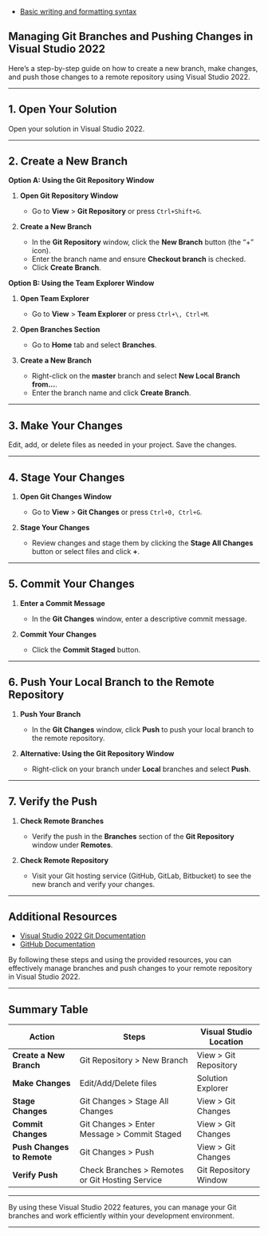 
- [Basic writing and formatting syntax](https://docs.github.com/en/get-started/writing-on-github/getting-started-with-writing-and-formatting-on-github/basic-writing-and-formatting-syntax)
  
## Managing Git Branches and Pushing Changes in Visual Studio 2022

Here’s a step-by-step guide on how to create a new branch, make changes, and push those changes to a remote repository using Visual Studio 2022.

---

## 1. Open Your Solution

Open your solution in Visual Studio 2022.

---

## 2. Create a New Branch

**Option A: Using the Git Repository Window**

1. **Open Git Repository Window**
   - Go to **View** > **Git Repository** or press `Ctrl+Shift+G`.

2. **Create a New Branch**
   - In the **Git Repository** window, click the **New Branch** button (the “+” icon).
   - Enter the branch name and ensure **Checkout branch** is checked.
   - Click **Create Branch**.

**Option B: Using the Team Explorer Window**

1. **Open Team Explorer**
   - Go to **View** > **Team Explorer** or press `Ctrl+\, Ctrl+M`.

2. **Open Branches Section**
   - Go to **Home** tab and select **Branches**.

3. **Create a New Branch**
   - Right-click on the **master** branch and select **New Local Branch from...**.
   - Enter the branch name and click **Create Branch**.

---

## 3. Make Your Changes

Edit, add, or delete files as needed in your project. Save the changes.

---

## 4. Stage Your Changes

1. **Open Git Changes Window**
   - Go to **View** > **Git Changes** or press `Ctrl+0, Ctrl+G`.

2. **Stage Your Changes**
   - Review changes and stage them by clicking the **Stage All Changes** button or select files and click **+**.

---

## 5. Commit Your Changes

1. **Enter a Commit Message**
   - In the **Git Changes** window, enter a descriptive commit message.

2. **Commit Your Changes**
   - Click the **Commit Staged** button.
---

## 6. Push Your Local Branch to the Remote Repository

1. **Push Your Branch**
   - In the **Git Changes** window, click **Push** to push your local branch to the remote repository.

2. **Alternative: Using the Git Repository Window**
   - Right-click on your branch under **Local** branches and select **Push**.

---

## 7. Verify the Push

1. **Check Remote Branches**
   - Verify the push in the **Branches** section of the **Git Repository** window under **Remotes**.

2. **Check Remote Repository**
   - Visit your Git hosting service (GitHub, GitLab, Bitbucket) to see the new branch and verify your changes.

---

## Additional Resources

- [Visual Studio 2022 Git Documentation](https://learn.microsoft.com/en-us/visualstudio/version-control/git-in-visual-studio?view=vs-2022)
- [GitHub Documentation](https://docs.github.com/en/get-started/writing-on-github/getting-started-with-writing-and-formatting-on-github/basic-writing-and-formatting-syntax)

By following these steps and using the provided resources, you can effectively manage branches and push changes to your remote repository in Visual Studio 2022.

---

## Summary Table

| **Action**                    | **Steps**                                         | **Visual Studio Location**    |
|-------------------------------|---------------------------------------------------|-------------------------------|
| **Create a New Branch**      | Git Repository > New Branch                      | View > Git Repository         |
| **Make Changes**             | Edit/Add/Delete files                            | Solution Explorer            |
| **Stage Changes**           | Git Changes > Stage All Changes                  | View > Git Changes            |
| **Commit Changes**          | Git Changes > Enter Message > Commit Staged      | View > Git Changes            |
| **Push Changes to Remote**   | Git Changes > Push                               | View > Git Changes            |
| **Verify Push**              | Check Branches > Remotes or Git Hosting Service | Git Repository Window         |

---

By using these Visual Studio 2022 features, you can manage your Git branches and work efficiently within your development environment.

---



